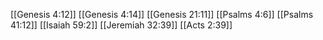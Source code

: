 [[Genesis 4:12]]
[[Genesis 4:14]]
[[Genesis 21:11]]
[[Psalms 4:6]]
[[Psalms 41:12]]
[[Isaiah 59:2]]
[[Jeremiah 32:39]]
[[Acts 2:39]]
